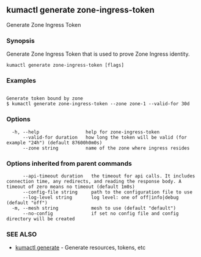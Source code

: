 ## kumactl generate zone-ingress-token

Generate Zone Ingress Token

### Synopsis

Generate Zone Ingress Token that is used to prove Zone Ingress identity.

```
kumactl generate zone-ingress-token [flags]
```

### Examples

```

Generate token bound by zone
$ kumactl generate zone-ingress-token --zone zone-1 --valid-for 30d

```

### Options

```
  -h, --help                 help for zone-ingress-token
      --valid-for duration   how long the token will be valid (for example "24h") (default 87600h0m0s)
      --zone string          name of the zone where ingress resides
```

### Options inherited from parent commands

```
      --api-timeout duration   the timeout for api calls. It includes connection time, any redirects, and reading the response body. A timeout of zero means no timeout (default 1m0s)
      --config-file string     path to the configuration file to use
      --log-level string       log level: one of off|info|debug (default "off")
  -m, --mesh string            mesh to use (default "default")
      --no-config              if set no config file and config directory will be created
```

### SEE ALSO

* [kumactl generate](kumactl_generate.md)	 - Generate resources, tokens, etc

